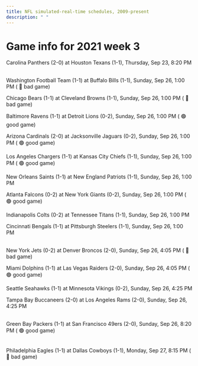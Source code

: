 ```yaml
---
title: NFL simulated-real-time schedules, 2009-present
description: " "
---
```


# Game info for 2021 week 3

Carolina Panthers (2-0) at Houston Texans (1-1), Thursday, Sep 23, 8:20 PM

<br/>Washington Football Team (1-1) at Buffalo Bills (1-1), Sunday, Sep 26, 1:00 PM (	:red_circle: bad game)

Chicago Bears (1-1) at Cleveland Browns (1-1), Sunday, Sep 26, 1:00 PM (	:red_circle: bad game)

Baltimore Ravens (1-1) at Detroit Lions (0-2), Sunday, Sep 26, 1:00 PM (	:green_circle: good game)

Arizona Cardinals (2-0) at Jacksonville Jaguars (0-2), Sunday, Sep 26, 1:00 PM (	:green_circle: good game)

Los Angeles Chargers (1-1) at Kansas City Chiefs (1-1), Sunday, Sep 26, 1:00 PM (	:green_circle: good game)

New Orleans Saints (1-1) at New England Patriots (1-1), Sunday, Sep 26, 1:00 PM

Atlanta Falcons (0-2) at New York Giants (0-2), Sunday, Sep 26, 1:00 PM (	:green_circle: good game)

Indianapolis Colts (0-2) at Tennessee Titans (1-1), Sunday, Sep 26, 1:00 PM

Cincinnati Bengals (1-1) at Pittsburgh Steelers (1-1), Sunday, Sep 26, 1:00 PM

<br/>New York Jets (0-2) at Denver Broncos (2-0), Sunday, Sep 26, 4:05 PM (	:red_circle: bad game)

Miami Dolphins (1-1) at Las Vegas Raiders (2-0), Sunday, Sep 26, 4:05 PM (	:green_circle: good game)

Seattle Seahawks (1-1) at Minnesota Vikings (0-2), Sunday, Sep 26, 4:25 PM

Tampa Bay Buccaneers (2-0) at Los Angeles Rams (2-0), Sunday, Sep 26, 4:25 PM

<br/>Green Bay Packers (1-1) at San Francisco 49ers (2-0), Sunday, Sep 26, 8:20 PM (	:green_circle: good game)

<br/>Philadelphia Eagles (1-1) at Dallas Cowboys (1-1), Monday, Sep 27, 8:15 PM (	:red_circle: bad game)

